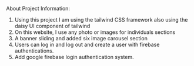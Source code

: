 About Project Information:

1. Using this project I am using the tailwind CSS framework also using the daisy UI component of tailwind
2. On this website, I use any photo or images for individuals sections
3. A banner sliding and added six image carousel section
4. Users can log in and log out and create a user with firebase authentications.
5. Add google firebase login authentication system.
